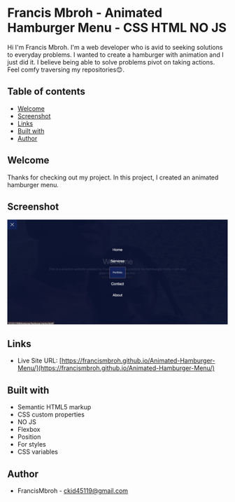 # Francis Mbroh - Animated Hamburger Menu - CSS HTML NO JS

Hi I'm Francis Mbroh. I'm a web developer who is avid to seeking solutions to everyday problems.
I wanted to create a hamburger with animation and I just did it. I believe being able to solve problems pivot on taking actions.
Feel comfy traversing my repositories😊.

## Table of contents

- [Welcome](#welcome)
- [Screenshot](#screenshot)
- [Links](#links)
- [Built with](#built-with)
- [Author](#author)

## Welcome

Thanks for checking out my project. In this project, I created an animated hamburger menu.

## Screenshot

![images/menu-hover.jpg](images/menu-hover.jpg)

## Links

- Live Site URL: [https://francismbroh.github.io/Animated-Hamburger-Menu/](https://francismbroh.github.io/Animated-Hamburger-Menu/) 

## Built with

- Semantic HTML5 markup
- CSS custom properties
- NO JS
- Flexbox
- Position
- For styles
- CSS variables

## Author

- FrancisMbroh - [ckid45119@gmail.com](ckid45119@gmail.com)
